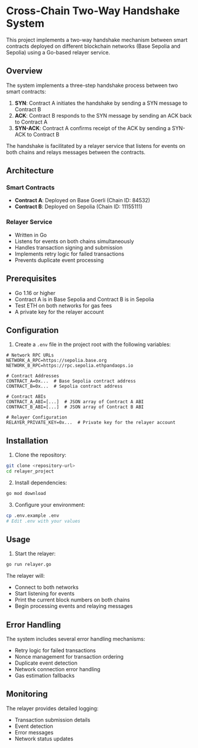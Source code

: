 # Cross-Chain Two-Way Handshake System

This project implements a two-way handshake mechanism between smart contracts deployed on different blockchain networks (Base Sepolia and Sepolia) using a Go-based relayer service.

## Overview

The system implements a three-step handshake process between two smart contracts:
1. **SYN**: Contract A initiates the handshake by sending a SYN message to Contract B
2. **ACK**: Contract B responds to the SYN message by sending an ACK back to Contract A
3. **SYN-ACK**: Contract A confirms receipt of the ACK by sending a SYN-ACK to Contract B

The handshake is facilitated by a relayer service that listens for events on both chains and relays messages between the contracts.

## Architecture

### Smart Contracts
- **Contract A**: Deployed on Base Goerli (Chain ID: 84532)
- **Contract B**: Deployed on Sepolia (Chain ID: 11155111)

### Relayer Service
- Written in Go
- Listens for events on both chains simultaneously
- Handles transaction signing and submission
- Implements retry logic for failed transactions
- Prevents duplicate event processing

## Prerequisites

- Go 1.16 or higher
- Contract A is in Base Sepolia and Contract B is in Sepolia
- Test ETH on both networks for gas fees
- A private key for the relayer account

## Configuration

1. Create a `.env` file in the project root with the following variables:
```env
# Network RPC URLs
NETWORK_A_RPC=https://sepolia.base.org
NETWORK_B_RPC=https://rpc.sepolia.ethpandaops.io

# Contract Addresses
CONTRACT_A=0x...  # Base Sepolia contract address
CONTRACT_B=0x...  # Sepolia contract address

# Contract ABIs
CONTRACT_A_ABI=[...]  # JSON array of Contract A ABI
CONTRACT_B_ABI=[...]  # JSON array of Contract B ABI

# Relayer Configuration
RELAYER_PRIVATE_KEY=0x...  # Private key for the relayer account
```

## Installation

1. Clone the repository:
```bash
git clone <repository-url>
cd relayer_project
```

2. Install dependencies:
```bash
go mod download
```

3. Configure your environment:
```bash
cp .env.example .env
# Edit .env with your values
```

## Usage

1. Start the relayer:
```bash
go run relayer.go
```

The relayer will:
- Connect to both networks
- Start listening for events
- Print the current block numbers on both chains
- Begin processing events and relaying messages

## Error Handling

The system includes several error handling mechanisms:
- Retry logic for failed transactions
- Nonce management for transaction ordering
- Duplicate event detection
- Network connection error handling
- Gas estimation fallbacks

## Monitoring

The relayer provides detailed logging:
- Transaction submission details
- Event detection
- Error messages
- Network status updates